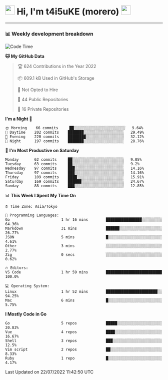 <!-- Title -->
<h1>
    <img src="https://emojis.slackmojis.com/emojis/images/1600385609/10490/cactuar.gif?1600385609" width="30"/> 
    Hi, I'm t4i5uKE (morero) 
    <img src="https://emojis.slackmojis.com/emojis/images/1600385609/10490/cactuar.gif?1600385609" width="30"/>
</h1>

---

<h3> 📊 Weekly development breakdown </h3>
<!-- waka-readme-stats -->

<!--START_SECTION:waka-->
![Code Time](http://img.shields.io/badge/Code%20Time-0%20secs-blue)

**🐱 My GitHub Data** 

> 🏆 624 Contributions in the Year 2022
 > 
> 📦 609.1 kB Used in GitHub's Storage 
 > 
> 🚫 Not Opted to Hire
 > 
> 📜 44 Public Repositories 
 > 
> 🔑 16 Private Repositories  
 > 
**I'm a Night 🦉** 

```text
🌞 Morning    66 commits     ██░░░░░░░░░░░░░░░░░░░░░░░   9.64% 
🌆 Daytime    202 commits    ███████░░░░░░░░░░░░░░░░░░   29.49% 
🌃 Evening    220 commits    ████████░░░░░░░░░░░░░░░░░   32.12% 
🌙 Night      197 commits    ███████░░░░░░░░░░░░░░░░░░   28.76%

```
📅 **I'm Most Productive on Saturday** 

```text
Monday       62 commits     ██░░░░░░░░░░░░░░░░░░░░░░░   9.05% 
Tuesday      63 commits     ██░░░░░░░░░░░░░░░░░░░░░░░   9.2% 
Wednesday    97 commits     ███░░░░░░░░░░░░░░░░░░░░░░   14.16% 
Thursday     97 commits     ███░░░░░░░░░░░░░░░░░░░░░░   14.16% 
Friday       109 commits    ████░░░░░░░░░░░░░░░░░░░░░   15.91% 
Saturday     169 commits    ██████░░░░░░░░░░░░░░░░░░░   24.67% 
Sunday       88 commits     ███░░░░░░░░░░░░░░░░░░░░░░   12.85%

```


📊 **This Week I Spent My Time On** 

```text
⌚︎ Time Zone: Asia/Tokyo

💬 Programming Languages: 
Go                       1 hr 16 mins        ████████████████░░░░░░░░░   64.36% 
Markdown                 31 mins             ██████░░░░░░░░░░░░░░░░░░░   26.77% 
JSON                     5 mins              █░░░░░░░░░░░░░░░░░░░░░░░░   4.61% 
Other                    3 mins              ░░░░░░░░░░░░░░░░░░░░░░░░░   2.77% 
Zig                      0 secs              ░░░░░░░░░░░░░░░░░░░░░░░░░   0.62%

🔥 Editors: 
VS Code                  1 hr 59 mins        █████████████████████████   100.0%

💻 Operating System: 
Linux                    1 hr 52 mins        ███████████████████████░░   94.25% 
Mac                      6 mins              █░░░░░░░░░░░░░░░░░░░░░░░░   5.75%

```

**I Mostly Code in Go** 

```text
Go                       5 repos             █████░░░░░░░░░░░░░░░░░░░░   20.83% 
Vue                      4 repos             ████░░░░░░░░░░░░░░░░░░░░░   16.67% 
Shell                    3 repos             ███░░░░░░░░░░░░░░░░░░░░░░   12.5% 
Vim script               2 repos             ██░░░░░░░░░░░░░░░░░░░░░░░   8.33% 
Ruby                     1 repo              █░░░░░░░░░░░░░░░░░░░░░░░░   4.17%

```



 Last Updated on 22/07/2022 11:42:50 UTC
<!--END_SECTION:waka-->
